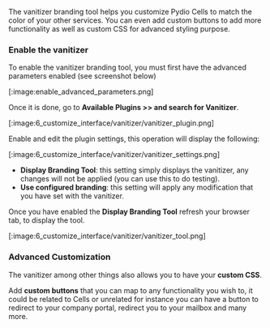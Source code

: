 The vanitizer branding tool helps you customize Pydio Cells to match the color of your other services. You can even add custom buttons to add more functionality as well as custom CSS for advanced styling purpose.

### Enable the vanitizer

To enable the vanitizer branding tool, you must first have the advanced parameters enabled (see screenshot below)


[:image:enable_advanced_parameters.png]

Once it is done, go to **Available Plugins >> and search for Vanitizer**.

[:image:6_customize_interface/vanitizer/vanitizer_plugin.png]

Enable and edit the plugin settings, this operation will display the following:

[:image:6_customize_interface/vanitizer/vanitizer_settings.png]

- **Display Branding Tool**: this setting simply displays the vanitizer, any changes will not be applied (you can use this to do testing).
- **Use configured branding**: this setting will apply any modification that you have set with the vanitizer.

Once you have enabled the **Display Branding Tool** refresh your browser tab, to display the tool.

[:image:6_customize_interface/vanitizer/vanitizer_tool.png]


### Advanced Customization

The vanitizer among other things also allows you to have your **custom CSS**.

Add **custom buttons** that you can map to any functionality you wish to, it could be related to Cells or unrelated for instance you can have a button to redirect to your company portal, redirect you to your mailbox and many more.
